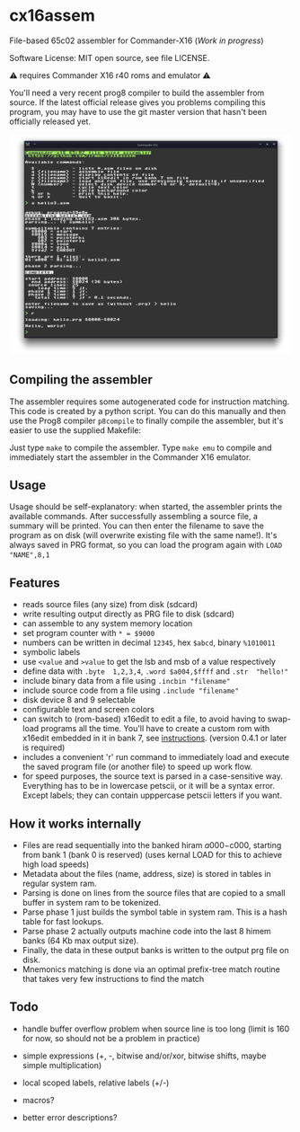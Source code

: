 # cx16assem

File-based 65c02 assembler for Commander-X16 (*Work in progress*)

Software License: MIT open source, see file LICENSE.

⚠️ requires Commander X16 r40 roms and emulator ⚠️

You'll need a very recent prog8 compiler to build the assembler from source.
If the latest official release gives you problems compiling this program, you may have to use 
the git master version that hasn't been officially released yet.

![Assembler screenshot](./screenshot.png "Screenshot of the assembler running in X16 emulator")

## Compiling the assembler

The assembler requires some autogenerated code for instruction matching.
This code is created by a python script. You can do this manually and then use
the Prog8 compiler ``p8compile`` to finally compile the assembler, but
it's easier to use the supplied Makefile: 

Just type ``make`` to compile the assembler.
Type ``make emu`` to compile and immediately start the assembler in the Commander X16 emulator.


## Usage

Usage should be self-explanatory: when started, the assembler prints the available commands.
After successfully assembling a source file, a summary will be printed. 
You can then enter the filename to save the program as on disk (will overwrite existing file with the same name!).
It's always saved in PRG format, so you can load the program again with ``LOAD "NAME",8,1``

## Features

- reads source files (any size) from disk  (sdcard)
- write resulting output directly as PRG file to disk (sdcard)
- can assemble to any system memory location 
- set program counter with ```* = $9000```
- numbers can be written in decimal ``12345``, hex ``$abcd``, binary ``%1010011``
- symbolic labels
- use ``<value`` and ``>value`` to get the lsb and msb of a value respectively
- define data with ``.byte  1,2,3,4``, ``.word $a004,$ffff`` and ``.str  "hello!"``
- include binary data from a file using ``.incbin "filename"``
- include source code from a file using ``.include "filename"``
- disk device 8 and 9 selectable
- configurable text and screen colors
- can switch to (rom-based) x16edit to edit a file, to avoid having to swap-load programs all the time.
  You'll have to create a custom rom with x16edit embedded in it in bank 7, see [instructions](https://github.com/stefan-b-jakobsson/x16-edit/blob/master/docs/romnotes.pdf).
  (version 0.4.1 or later is required)
- includes a convenient 'r' run command to immediately load and execute the saved program file (or another file) to speed up work flow.
- for speed purposes, the source text is parsed in a case-sensitive way.
  Everything has to be in lowercase petscii, or it will be a syntax error. Except labels; they can contain upppercase petscii letters if you want.

## How it works internally
- Files are read sequentially into the banked hiram $a000-$c000, starting from bank 1 (bank 0 is reserved)
  (uses kernal LOAD for this to achieve high load speeds)
- Metadata about the files (name, address, size) is stored in tables in regular system ram.
- Parsing is done on lines from the source files that are copied to a small buffer in system ram to be tokenized.
- Parse phase 1 just builds the symbol table in system ram. This is a hash table for fast lookups.
- Parse phase 2 actually outputs machine code into the last 8 himem banks (64 Kb max output size).
- Finally, the data in these output banks is written to the output prg file on disk.
- Mnemonics matching is done via an optimal prefix-tree match routine that takes very few instructions to find the match

## Todo

- handle buffer overflow problem when source line is too long (limit is 160 for now, so should not be a problem in practice)

- simple expressions  (+, -, bitwise and/or/xor, bitwise shifts, maybe simple multiplication)

- local scoped labels, relative labels (+/-)

- macros?

- better error descriptions?
